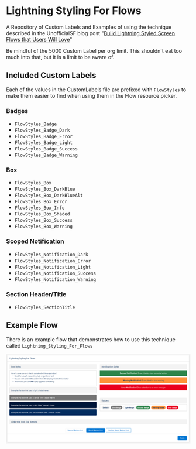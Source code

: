 # Lightning Styling For Flows

A Repository of Custom Labels and Examples of using the technique described in the UnofficialSF blog post "[Build Lightning Styled Screen Flows that Users Will Love](https://unofficialsf.com/build-lightning-styled-screen-flows-that-users-will-love/)"

Be mindful of the 5000 Custom Label per org limit. This shouldn't eat too much into that, but it is a limit to be aware of.

## Included Custom Labels
Each of the values in the CustomLabels file are prefixed with `FlowStyles` to make them easier to find when using them in the Flow resource picker.

### Badges
- `FlowStyles_Badge`
- `FlowStyles_Badge_Dark`
- `FlowStyles_Badge_Error`
- `FlowStyles_Badge_Light`
- `FlowStyles_Badge_Success`
- `FlowStyles_Badge_Warning`

### Box
- `FlowStyles_Box`
- `FlowStyles_Box_DarkBlue`
- `FlowStyles_Box_DarkBlueAlt`
- `FlowStyles_Box_Error`
- `FlowStyles_Box_Info`
- `FlowStyles_Box_Shaded`
- `FlowStyles_Box_Success`
- `FlowStyles_Box_Warning`

### Scoped Notification
- `FlowStyles_Notification_Dark`
- `FlowStyles_Notification_Error`
- `FlowStyles_Notification_Light`
- `FlowStyles_Notification_Success`
- `FlowStyles_Notification_Warning`

### Section Header/Title
- `FlowStyles_SectionTitle`

## Example Flow
There is an example flow that demonstrates how to use this technique called `Lightning_Styling_For_Flows`

![Screenshot of Example Screen Flow that incorporates the Lightning Design System](images/example-flow.png)